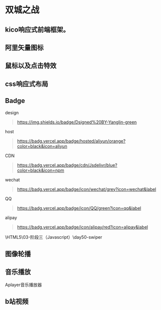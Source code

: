# 双城之战

## kico响应式前端框架。

## 阿里矢量图标

## 鼠标以及点击特效

## css响应式布局

## Badge

design

> https://img.shields.io/badge/Dsigned%20BY-Yanglin-green

host

> https://badg.vercel.app/badge/hosted/aliyun/orange?color=black&icon=aliyun

CDN

> https://badg.vercel.app/badge/cdn/Jsdelivr/blue?color=black&icon=npm

wechat

> https://badg.vercel.app/badge/icon/wechat/grey?icon=wechat&label

QQ

> https://badg.vercel.app/badge/icon/QQ/green?icon=qq&label

alipay

> https://badg.vercel.app/badge/icon/alipay/red?icon=alipay&label



\HTML5\03-阶段三（Javascript）\day50-swiper

## 图像轮播

## 音乐播放

Aplayer音乐播放器

## b站视频

